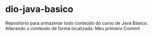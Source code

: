 # dio-java-basico
Repositório para armazenar todo conteúdo do curso de Java Básico.
Alterando o conteudo de forma localizada. Meu primeiro Commit

